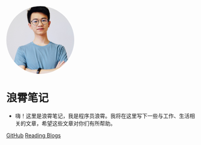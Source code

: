 <img width="180px" style="border-radius: 50%" bor src="/photo.jpg">

# 浪霄笔记

- 嗨！这里是浪霄笔记，我是程序员浪霄。我将在这里写下一些与工作、生活相关的文章，希望这些文章对你们有所帮助。

[GitHub](https://github.com/hykes)
[Reading Blogs](README.md)